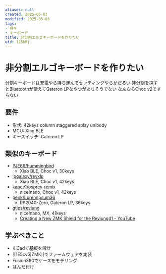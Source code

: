 ```yaml
---
aliases: null
created: 2025-05-03
modified: 2025-05-03
tags:
- 自キ
- キーボード
title: 非分割エルゴキーボードを作りたい
uid: 1E5kRj
---
```


# 非分割エルゴキーボードを作りたい

分割キーボードは充電やら持ち運んでセッティングやらがだるい
非分割を探すとBluetoothが使えてGateron LPなやつがありそうでない
なんならChoc v2ですらない

## 要件

- 形状: 42keys column staggered splay unibody
- MCU: Xiao BLE
- キースイッチ: Gateron LP

## 類似のキーボード

- [PJE66/hummingbird](https://github.com/PJE66/hummingbird)
    - Xiao BLE, Choc v1, 30keys
- [lpgalaxy/revxlp](https://gitlab.com/lpgalaxy/revxlp)
    - Xiao BLE, Choc v1, 42keys
- [kapee1/osprey-remix](https://github.com/kapee1/osprey-remix)
    - nice!nano, Choc v1, 42keys
- [penk/LoremIpsum36](https://github.com/penk/LoremIpsum36)
    - RP2040-Zero, Gateron LP, 36keys
- [gtips/reviung](https://github.com/gtips/reviung)
    - nice!nano, MX, 41keys
    - [Creating a New ZMK Shield for the Reviung41 - YouTube](https://www.youtube.com/watch?v=KDYQkJblhgY)

## 学ぶべきこと

- KiCadで基板を設計
- [[1E5cv5|ZMK]]でファームウェアを実装
- Fusion360でケースをモデリング
- はんだ付け